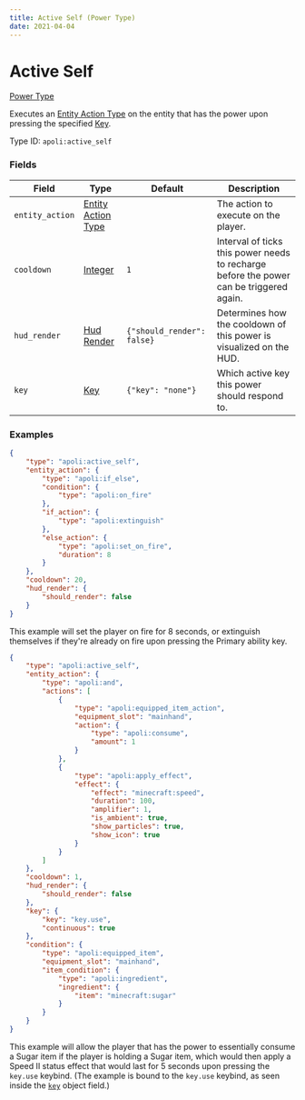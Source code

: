 ```yaml
---
title: Active Self (Power Type)
date: 2021-04-04
---
```


# Active Self

[Power Type](../power_types.md)

Executes an [Entity Action Type](../entity_action_types.md) on the entity that has the power upon pressing the specified [Key](../data_types/key.md).

Type ID: `apoli:active_self`

### Fields

Field | Type | Default | Description
------|------|---------|------------
`entity_action` | [Entity Action Type](../entity_action_types.md) | | The action to execute on the player.
`cooldown` | [Integer](../data_types/integer.md) | `1` | Interval of ticks this power needs to recharge before the power can be triggered again.
`hud_render` | [Hud Render](../data_types/hud_render.md) | `{"should_render": false}` | Determines how the cooldown of this power is visualized on the HUD.
`key` | [Key](../data_types/key.md) | `{"key": "none"}` | Which active key this power should respond to.

### Examples

```json
{
	"type": "apoli:active_self",
	"entity_action": {
		"type": "apoli:if_else",
		"condition": {
			"type": "apoli:on_fire"
		},
		"if_action": {
			"type": "apoli:extinguish"
		},
		"else_action": {
			"type": "apoli:set_on_fire",
			"duration": 8
		}
	},
	"cooldown": 20,
	"hud_render": {
		"should_render": false
	}
}
```

This example will set the player on fire for 8 seconds, or extinguish themselves if they're already on fire upon pressing the Primary ability key.
<br>

```json
{
	"type": "apoli:active_self",
	"entity_action": {
		"type": "apoli:and",
		"actions": [
			{
				"type": "apoli:equipped_item_action",
				"equipment_slot": "mainhand",
				"action": {
					"type": "apoli:consume",
					"amount": 1
				}
			},
			{
				"type": "apoli:apply_effect",
				"effect": {
					"effect": "minecraft:speed",
					"duration": 100,
					"amplifier": 1,
					"is_ambient": true,
					"show_particles": true,
					"show_icon": true
				}
			}
		]
	},
	"cooldown": 1,
	"hud_render": {
		"should_render": false
	},
	"key": {
		"key": "key.use",
		"continuous": true
	},
	"condition": {
		"type": "apoli:equipped_item",
		"equipment_slot": "mainhand",
		"item_condition": {
			"type": "apoli:ingredient",
			"ingredient": {
				"item": "minecraft:sugar"
			}
		}
	}
}
```

This example will allow the player that has the power to essentially consume a Sugar item if the player is holding a Sugar item, which would then apply a Speed II status effect that would last for 5 seconds upon pressing the `key.use` keybind.
(The example is bound to the `key.use` keybind, as seen inside the [`key`](../data_types/key.md) object field.)
